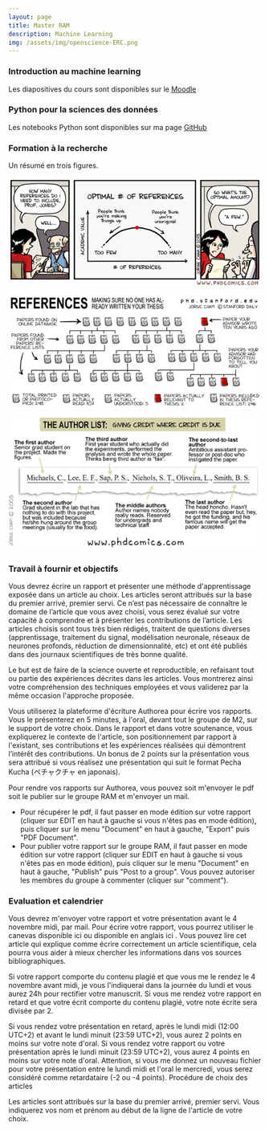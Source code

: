 ```yaml
---
layout: page
title: Master RAM
description: Machine Learning 
img: /assets/img/openscience-ERC.png
---
```


### Introduction au machine learning

Les diapositives du cours sont disponibles sur le [Moodle](https://moodle.uvsq.fr/moodle/course/view.php?id=3450)

### Python pour la sciences des données

Les notebooks Python sont disponibles sur ma page [GitHub](https://github.com/sylvchev/coursMLpython)

### Formation à la recherche

Un résumé en trois figures.

![PHDComics strip on the correct number of references](/assets/img/phdcomics-references-number.gif)

![PHDcomics: how many references have you really read](/assets/img/phdcomics-references-bibliography.gif)

![PHDComics: What did each authors?](/assets/img/phdcomics-references-authors.png)

### Travail à fournir et objectifs

Vous devrez écrire un rapport et présenter une méthode d'apprentissage exposée dans un article au choix. Les articles seront attribués sur la base du premier arrivé, premier servi. Ce n’est pas nécessaire de connaître le domaine de l’article que vous avez choisi, vous serez évalué sur votre capacité à comprendre et à présenter les contributions de l’article. Les articles choisis sont tous très bien rédigés, traitent de questions diverses (apprentissage, traitement du signal, modélisation neuronale, réseaux de neurones profonds, réduction de dimensionnalité, etc) et ont été publiés dans des journaux scientifiques de très bonne qualité.

Le but est de faire de la science ouverte et reproductible, en refaisant tout ou partie des expériences décrites dans les articles. Vous montrerez ainsi votre compréhension des techniques employées et vous validerez par la même occasion l'approche proposée.

Vous utiliserez la plateforme d'écriture Authorea pour écrire vos rapports. Vous le présenterez en 5 minutes, à l'oral, devant tout le groupe de M2, sur le support de votre choix. Dans le rapport et dans votre soutenance, vous expliquerez le contexte de l'article, son positionnement par rapport à l'existant, ses contributions et les expériences réalisées qui démontrent l’intérêt des contributions. Un bonus de 2 points sur la présentation vous sera attribué si vous réalisez une présentation qui suit le format Pecha Kucha (ペチャクチャ en japonais).

Pour rendre vos rapports sur Authorea, vous pouvez soit m'envoyer le pdf soit le publier sur le groupe RAM et m'envoyer un mail.

- Pour récupérer le pdf, il faut passer en mode édition sur votre rapport (cliquer sur EDIT en haut à gauche si vous n'êtes pas en mode édition), puis cliquer sur le menu "Document" en haut à gauche, "Export" puis "PDF Document".
- Pour publier votre rapport sur le groupe RAM, il faut passer en mode édition sur votre rapport (cliquer sur EDIT en haut à gauche si vous n'êtes pas en mode édition), puis cliquer sur le menu "Document" en haut à gauche, "Publish" puis "Post to a group". Vous pouvez autoriser les membres du groupe à commenter (cliquer sur "comment").

### Evaluation et calendrier

Vous devrez m'envoyer votre rapport et votre présentation avant le 4 novembre midi, par mail. Pour écrire votre rapport, vous pourrez utiliser le canevas disponible ici ou disponible en anglais ici . Vous pouvez lire cet article qui explique comme écrire correctement un article scientifique, cela pourra vous aider à mieux chercher les informations dans vos sources bibliographiques.

Si votre rapport comporte du contenu plagié et que vous me le rendez le 4 novembre avant midi, je vous l'indiquerai dans la journée du lundi et vous aurez 24h pour rectifier votre manuscrit. Si vous me rendez votre rapport en retard et que votre écrit comporte du contenu plagié, votre note écrite sera divisée par 2.

Si vous rendez votre présentation en retard, après le lundi midi (12:00 UTC+2) et avant le lundi minuit (23:59 UTC+2), vous aurez 2 points en moins sur votre note d'oral. Si vous rendez votre rapport ou votre présentation après le lundi minuit (23:59 UTC+2), vous aurez 4 points en moins sur votre note d'oral. Attention, si vous me donnez un nouveau fichier pour votre présentation entre le lundi midi et l'oral le mercredi, vous serez considéré comme retardataire (-2 ou -4 points).
Procédure de choix des articles

Les articles sont attribués sur la base du premier arrivé, premier servi. Vous indiquerez vos nom et prénom au début de la ligne de l'article de votre choix.
